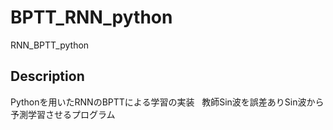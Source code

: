 # BPTT_RNN_python
RNN_BPTT_python

## Description
Pythonを用いたRNNのBPTTによる学習の実装  
教師Sin波を誤差ありSin波から予測学習させるプログラム
